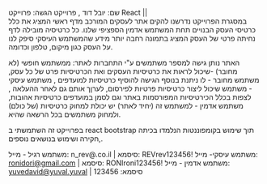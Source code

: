 שם: יובל דוד ,
פרוייקט הגשה: פרוייקט React || 
<br>
במסגרת הפרוייקט נדרשנו להקים אתר לעסקים המורכב מדף ראשי המציג את כלל כרטיסי העסק הבנויים תחת המשתמש אדמין הספציפי שלנו.
כל כרטיסיה מובילה לדף נחיתה פרטי של העסק המציג בתמונה רחבה יותר מידע שהמשתמש העיסקי סיפק לנו על העסק כגון מיקום, טלפון וכדומה.
<br>

האתר נותן גישה למספר משתמשים ע"י התחברות לאתר:
ממשתמש חופשי (לא מחובר) -שיכול לראות את כרטיסיות העסקים ואת הכרטיסיות פרט של כל עסק, 
משתמש מחובר - לו ניתנת בנוסף הגישה להוסיף כרטיסיות למועדפים , 
משתמש עיסקי - משתמש שיכול ליצור כרטיסיות פרטיות לפירסום, לערןך אותם גם לאחר ההעלאה , לצפות בכלל הכירטיסיות המפורסמות באתר וגם לסמן במועדפים כרטיסיות אהובות, 
משתמש אדמין - למשתמש זה (יחיד לאתר) יש יכולת למחוק כרטיסיות (של כולם) ולמחוק משתמשים בכל הרשאה שהיא. 

בפרוייקט זה השתמשתי ב react bootstrap תוך שימוש בקומפוננטות הנלמדו בכיתה ,חקירה ושימוש בנושאים נוספים.

משתמש רגיל - מייל: n_rev@.co.il | סיסמא: REVrev123456!
משתמש עיסקי- מייל: ronidori@gmail.com | סיסמא: RONIroni123456!
משתמש אדמין - מייל: yuvedavid@yuval.yuval | סיסמא: 123456

